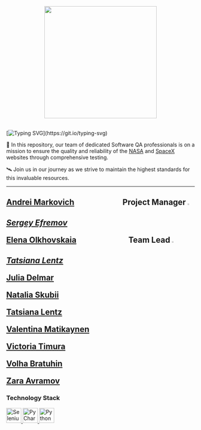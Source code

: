 <div id="header" align="center">
  <img src="https://media0.giphy.com/media/v1.Y2lkPTc5MGI3NjExYmw0cDJvMHZ0c3p1aTZ6aGQ1cGx4dGpjMWd1ZHdjMjFkdm5xeXlrYSZlcD12MV9pbnRlcm5hbF9naWZfYnlfaWQmY3Q9Zw/e7PqS0VCIsmi6LKkY4/giphy.webp" width="300"/>
</div>

<br>

[![Typing SVG](https://readme-typing-svg.herokuapp.com?color=300000&size=21&multiline=true&width=700&lines=WELCOME+TO+NASA+AND+SPACEX+TESTING+PROJECT!)](https://git.io/typing-svg)

🚀 In this repository, our team of dedicated Software QA professionals is on a mission to ensure the quality and reliability of the [NASA](https://www.nasa.gov/) and [SpaceX](https://www.spacex.com/) websites through comprehensive testing.

🛰️ Join us in our journey as we strive to maintain the highest standards for this invaluable resources.

---

<div align="left"><h2>

[Andrei Markovich](https://www.linkedin.com/in/andrei-markovich) &nbsp;&nbsp;&nbsp;&nbsp;&nbsp;&nbsp;&nbsp;&nbsp;&nbsp;&nbsp;&nbsp;&nbsp;&nbsp;&nbsp;&nbsp;&nbsp;&nbsp;&nbsp;&nbsp;&nbsp;&nbsp;&nbsp;&nbsp;&nbsp;&nbsp;<strong>Project Manager</strong>
<code><img width="1%" src="https://github.com/user-attachments/assets/d8634330-234a-4e0e-b163-b8859a1b66bf"></code>
_[Sergey Efremov](https://www.linkedin.com/in/sefremoff/)_ 

[Elena Olkhovskaia](https://www.linkedin.com/in/elena-olkhovskaia) &nbsp;&nbsp;&nbsp;&nbsp;&nbsp;&nbsp;&nbsp;&nbsp;&nbsp;&nbsp;&nbsp;&nbsp;&nbsp;&nbsp;&nbsp;&nbsp;&nbsp;&nbsp;&nbsp;&nbsp;&nbsp;&nbsp;&nbsp;&nbsp;&nbsp;&nbsp;&nbsp;<strong>Team Lead</strong>
<code><img width="1%" src="https://github.com/user-attachments/assets/d8634330-234a-4e0e-b163-b8859a1b66bf"></code>
_[Tatsiana Lentz](https://www.linkedin.com/in/tatsianalentz/)_ 

[Julia Delmar](https://www.linkedin.com/in/julia-delmar/)

[Natalia Skubii](https://www.linkedin.com/in/natalia-skubii/)

[Tatsiana Lentz](https://www.linkedin.com/in/tatsianalentz/)

[Valentina Matikaynen](https://www.linkedin.com/in/valentina-matikaynen)

[Victoria Timura](https://www.linkedin.com/in/victoria-timura)

[Volha Bratuhin](https://www.linkedin.com/in/volha-bratuhin)

[Zara Avramov](https://www.linkedin.com/in/zara-avramov)

</h2></div>


### Technology Stack
<a href="https://www.jetbrains.com/idea/">
    <img src="https://seeklogo.com/images/S/selenium-logo-DB9103D7CF-seeklogo.com.png" width="40" height="40"  alt="Selenium"/>
</a>
<a href="https://www.jetbrains.com/idea/">
    <img src="https://blog.jetbrains.com/wp-content/uploads/2019/01/pycharm_icon.svg" width="40" height="40"  alt="PyCharm"/>
</a>
<a href="https://www.jetbrains.com/idea/">
    <img src="https://upload.wikimedia.org/wikipedia/commons/thumb/0/0a/Python.svg/270px-Python.svg.png" width="40" height="40"  alt="Python"/>
</a>

